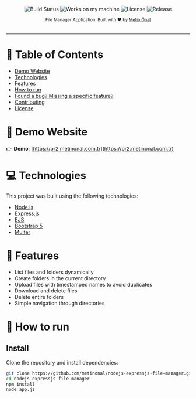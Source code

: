 <p align="center">
  <img src="https://img.shields.io/badge/Build-Passing-brightgreen" alt="Build Status" />
  <img src="https://img.shields.io/badge/Works-on%20my%20machine-brightgreen" alt="Works on my machine" />
  <img src="https://img.shields.io/badge/License-MIT-blue" alt="License" />
  <img src="https://img.shields.io/badge/Release-v1.0-orange" alt="Release" />
</p>

<div align="center">
  <sub>File Manager Application. Built with ❤︎ by
    <a href="https://github.com/metinonal">Metin Önal</a>
  </sub>
</div>

<br />

---

# :pushpin: Table of Contents

* [Demo Website](#eyes-demo-website)
* [Technologies](#computer-technologies)
* [Features](#rocket-features)
* [How to run](#construction_worker-how-to-run)
* [Found a bug? Missing a specific feature?](#bug-issues)
* [Contributing](#tada-contributing)
* [License](#closed_book-license)

# :eyes: Demo Website
👉  **Demo**: [https://pr2.metinonal.com.tr](https://pr2.metinonal.com.tr) <br />

# :computer: Technologies
This project was built using the following technologies:
<ul>
  <li><a href="https://nodejs.org/">Node.js</a></li>
  <li><a href="https://expressjs.com/">Express.js</a></li>
  <li><a href="https://ejs.co/">EJS</a></li>
  <li><a href="https://getbootstrap.com/">Bootstrap 5</a></li>
  <li><a href="https://www.npmjs.com/package/multer">Multer</a></li>
</ul>   

# :rocket: Features

- List files and folders dynamically
- Create folders in the current directory
- Upload files with timestamped names to avoid duplicates
- Download and delete files
- Delete entire folders
- Simple navigation through directories

# :construction_worker: How to run

## Install

Clone the repository and install dependencies:

```sh
git clone https://github.com/metinonal/nodejs-expressjs-file-manager.git
cd nodejs-expressjs-file-manager
npm install
node app.js
